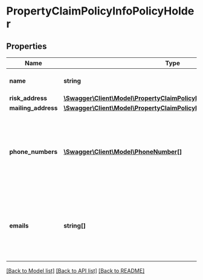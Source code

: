 # PropertyClaimPolicyInfoPolicyHolder

## Properties
Name | Type | Description | Notes
------------ | ------------- | ------------- | -------------
**name** | **string** | The policy holder name | [optional] 
**risk_address** | [**\Swagger\Client\Model\PropertyClaimPolicyInfoPolicyHolderRiskAddress**](PropertyClaimPolicyInfoPolicyHolderRiskAddress.md) |  | [optional] 
**mailing_address** | [**\Swagger\Client\Model\PropertyClaimPolicyInfoPolicyHolderRiskAddress**](PropertyClaimPolicyInfoPolicyHolderRiskAddress.md) |  | [optional] 
**phone_numbers** | [**\Swagger\Client\Model\PhoneNumber[]**](PhoneNumber.md) | Phone numbers to contact the policy holder. The preferred phone number is the first in the list. | [optional] 
**emails** | **string[]** | Email addresses to contact the policy holder. The preferred address is the first in the list. | [optional] 

[[Back to Model list]](../README.md#documentation-for-models) [[Back to API list]](../README.md#documentation-for-api-endpoints) [[Back to README]](../README.md)


